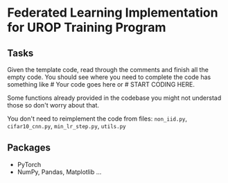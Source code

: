 # Federated Learning Implementation for UROP Training Program

## Tasks

Given the template code, read through the comments and finish all the empty code. You should see where you need to complete the code has something like # Your code goes here or # START CODING HERE.

Some functions already provided in the codebase you might not understad those so don't worry about that.

You don't need to reimplement the code from files: `non_iid.py`, `cifar10_cnn.py`, `min_lr_step.py`, `utils.py`

## Packages
- PyTorch
- NumPy, Pandas, Matplotlib
...


